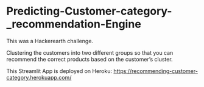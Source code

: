 # Predicting-Customer-category-_recommendation-Engine

This was a Hackerearth challenge.

Clustering the customers into two different groups so that you can recommend the correct products based on the customer’s cluster.

This Streamlit App is deployed on Heroku: 
https://recommending-customer-category.herokuapp.com/

